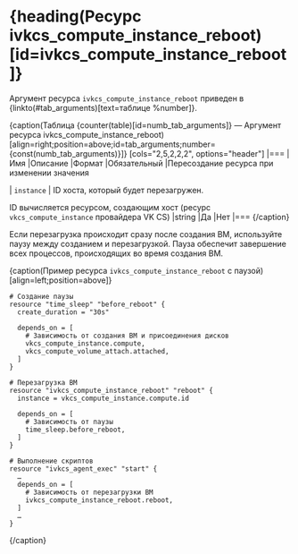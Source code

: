 # {heading(Ресурс ivkcs_compute_instance_reboot)[id=ivkcs_compute_instance_reboot]}

Аргумент ресурса `ivkcs_compute_instance_reboot` приведен в {linkto(#tab_arguments)[text=таблице %number]}.

{caption(Таблица {counter(table)[id=numb_tab_arguments]} — Аргумент ресурса ivkcs_compute_instance_reboot)[align=right;position=above;id=tab_arguments;number={const(numb_tab_arguments)}]}
[cols="2,5,2,2,2", options="header"]
|===
|Имя
|Описание
|Формат
|Обязательный
|Пересоздание ресурса при изменении значения

|
`instance`
|
ID хоста, который будет перезагружен.

ID вычисляется ресурсом, создающим хост (ресурс `vkcs_compute_instance` провайдера VK CS)
|string
|Да
|Нет
|===
{/caption}

Если перезагрузка происходит сразу после создания ВМ, используйте паузу между созданием и перезагрузкой. Пауза обеспечит завершение всех процессов, происходящих во время создания ВМ.

{caption(Пример ресурса `ivkcs_compute_instance_reboot` с паузой)[align=left;position=above]}
```hcl
# Создание паузы
resource "time_sleep" "before_reboot" {
  create_duration = "30s"

  depends_on = [
    # Зависимость от создания ВМ и присоединения дисков
    vkcs_compute_instance.compute,
    vkcs_compute_volume_attach.attached,
  ]
}

# Перезагрузка ВМ
resource "ivkcs_compute_instance_reboot" "reboot" {
  instance = vkcs_compute_instance.compute.id

  depends_on = [
    # Зависимость от паузы
    time_sleep.before_reboot,
  ]
}

# Выполнение скриптов
resource "ivkcs_agent_exec" "start" {
  …
  depends_on = [
    # Зависимость от перезагрузки ВМ
    ivkcs_compute_instance_reboot.reboot,
  ]
  …
}
```
{/caption}
